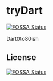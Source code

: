 # tryDart
[![FOSSA Status](https://app.fossa.io/api/projects/git%2Bgithub.com%2Ftamzi%2FtryDart.svg?type=shield)](https://app.fossa.io/projects/git%2Bgithub.com%2Ftamzi%2FtryDart?ref=badge_shield)

Dart0to80ish


## License
[![FOSSA Status](https://app.fossa.io/api/projects/git%2Bgithub.com%2Ftamzi%2FtryDart.svg?type=large)](https://app.fossa.io/projects/git%2Bgithub.com%2Ftamzi%2FtryDart?ref=badge_large)